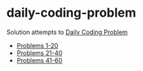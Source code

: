 # daily-coding-problem
Solution attempts to [Daily Coding Problem](https://www.dailycodingproblem.com/)

* [Problems 1-20](./1_20.md)
* [Problems 21-40](./21_40.md)
* [Problems 41-60](./41_60.md)
